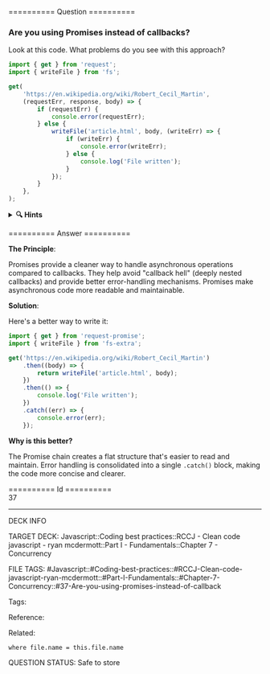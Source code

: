 ========== Question ==========  

### Are you using Promises instead of callbacks?

Look at this code. What problems do you see with this approach?

```javascript
import { get } from 'request';
import { writeFile } from 'fs';

get(
    'https://en.wikipedia.org/wiki/Robert_Cecil_Martin',
    (requestErr, response, body) => {
        if (requestErr) {
            console.error(requestErr);
        } else {
            writeFile('article.html', body, (writeErr) => {
                if (writeErr) {
                    console.error(writeErr);
                } else {
                    console.log('File written');
                }
            });
        }
    },
);
```

<details><summary><b>🔍 Hints</b></summary>

<b>Think about</b>:

-   How easy is it to follow the flow of operations?

-   What happens to the indentation as more callbacks are added?

-   How scattered is the error handling?

</details>  

========== Answer ==========  

**The Principle**:

Promises provide a cleaner way to handle asynchronous operations compared to callbacks. They help avoid "callback hell" (deeply nested callbacks) and provide better error-handling mechanisms. Promises make asynchronous code more readable and maintainable.

**Solution**:

Here's a better way to write it:

```javascript
import { get } from 'request-promise';
import { writeFile } from 'fs-extra';

get('https://en.wikipedia.org/wiki/Robert_Cecil_Martin')
    .then((body) => {
        return writeFile('article.html', body);
    })
    .then(() => {
        console.log('File written');
    })
    .catch((err) => {
        console.error(err);
    });
```

**Why is this better?**

The Promise chain creates a flat structure that's easier to read and maintain. Error handling is consolidated into a single `.catch()` block, making the code more concise and clearer.

========== Id ==========  
37

---

DECK INFO

TARGET DECK: Javascript::Coding best practices::RCCJ - Clean code javascript - ryan mcdermott::Part I - Fundamentals::Chapter 7 - Concurrency

FILE TAGS: #Javascript::#Coding-best-practices::#RCCJ-Clean-code-javascript-ryan-mcdermott::#Part-I-Fundamentals::#Chapter-7-Concurrency::#37-Are-you-using-promises-instead-of-callback

Tags:

Reference:

Related:

```dataview
where file.name = this.file.name
```

QUESTION STATUS: Safe to store
